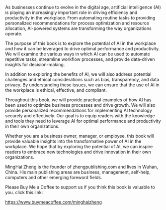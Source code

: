 
As businesses continue to evolve in the digital age, artificial intelligence (AI) is playing an increasingly important role in driving efficiency and productivity in the workplace. From automating routine tasks to providing personalized recommendations for process optimization and resource allocation, AI-powered systems are transforming the way organizations operate.

The purpose of this book is to explore the potential of AI in the workplace and how it can be leveraged to drive optimal performance and productivity. We will examine the various ways in which AI can be used to automate repetitive tasks, streamline workflow processes, and provide data-driven insights for decision-making.

In addition to exploring the benefits of AI, we will also address potential challenges and ethical considerations such as bias, transparency, and data privacy. By understanding these issues, we can ensure that the use of AI in the workplace is ethical, effective, and compliant.

Throughout this book, we will provide practical examples of how AI has been used to optimize business processes and drive growth. We will also provide personalized recommendations for implementing AI technology securely and effectively. Our goal is to equip readers with the knowledge and tools they need to leverage AI for optimal performance and productivity in their own organizations.

Whether you are a business owner, manager, or employee, this book will provide valuable insights into the transformative power of AI in the workplace. We hope that by exploring the potential of AI, we can inspire readers to embrace new technologies and drive innovation in their own organizations.

MingHai Zheng is the founder of zhengpublishing.com and lives in Wuhan, China. His main publishing areas are business, management, self-help, computers and other emerging foreword fields.

Please Buy Me a Coffee to support us if you think this book is valuable to you. click this link:

https://www.buymeacoffee.com/minghaizheng
